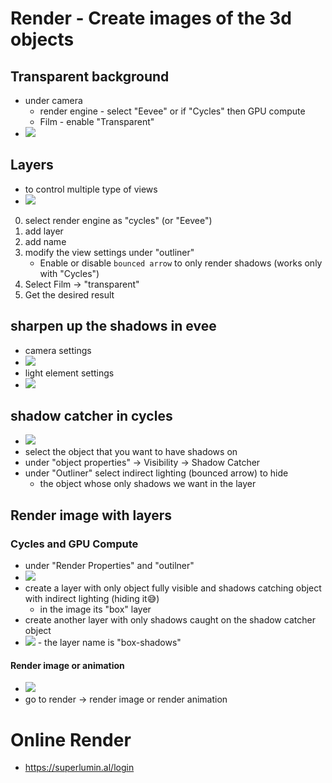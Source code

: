 # Render - Create images of the 3d objects

## Transparent background

- under camera
  - render engine - select "Eevee" or if "Cycles" then GPU compute
  - Film - enable "Transparent"
- <img src="transparent-images-render.png">

## Layers

- to control multiple type of views
- <img src="layers-render-multiple-type-of-settings.png">

0. select render engine as "cycles" (or "Eevee")
1. add layer
2. add name
3. modify the view settings under "outliner"
   - Enable or disable `bounced arrow` to only render shadows (works only with "Cycles")
4. Select Film -> "transparent"
5. Get the desired result

## sharpen up the shadows in evee

- camera settings
- <img src="set-high-res-shadows-in-camera.png">
- light element settings
- <img src="set-light-element-shadows-bias.png">

## shadow catcher in cycles

- <img src="shadow-catcher-setting.png">
- select the object that you want to have shadows on
- under "object properties" -> Visibility -> Shadow Catcher
- under "Outliner" select indirect lighting (bounced arrow) to hide
  - the object whose only shadows we want in the layer

## Render image with layers

### Cycles and GPU Compute

- under "Render Properties" and "outilner"
- <img src="camera-settings-render-layer.png">
- create a layer with only object fully visible and shadows catching object with indirect lighting (hiding it😅)
  - in the image its "box" layer
- create another layer with only shadows caught on the shadow catcher object
- <img src="object-properties-render-layer.png">
    - the layer name is "box-shadows"

#### Render image or animation

- <img src="render-option-menu.png">
- go to render -> render image or render animation

# Online Render

- https://superlumin.al/login
